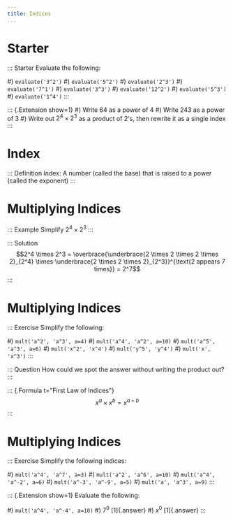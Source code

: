 ```yaml
---
title: Indices
...
```


# Starter

::: Starter
Evaluate the following:

#) `evaluate('3^2')`
#) `evaluate('5^2')`
#) `evaluate('2^3')`
#) `evaluate('7^1')`
#) `evaluate('3^3')`
#) `evaluate('12^2')`
#) `evaluate('5^3')`
#) `evaluate('1^4')`
:::

::: {.Extension show=1}
#) Write 64 as a power of 4
#) Write 243 as a power of 3
#) Write out $2^4 \times 2^3$ as a product of 2's, then rewrite it as a single index
:::

# Index

::: Definition
Index: A number (called the base) that is raised to a power (called the exponent)
:::

# Multiplying Indices

::: Example
Simplify $2^4 \times 2^3$
:::

::: Solution
$$2^4 \times 2^3 = \overbrace{\underbrace{2 \times 2 \times 2 \times 2}_{2^4} \times \underbrace{2 \times 2 \times 2}_{2^3}}^{\text{2 appears 7 times}} = 2^7$$
:::

# Multiplying Indices

::: Exercise
Simplify the following:

#) `mult('a^2', 'a^3', a=4)`
#) `mult('a^4', 'a^2', a=10)`
#) `mult('a^5', 'a^3', a=6)`
#) `mult('x^2', 'x^4')`
#) `mult('y^5', 'y^4')`
#) `mult('x', 'x^3')`
:::

::: Question
How could we spot the answer without writing the product out?
:::

::: {.Formula t="First Law of Indices"}
$$x^a \times x^b = x^{a + b}$$
:::

# Multiplying Indices

::: Exercise
Simplify the following indices:

#) `mult('a^4', 'a^7', a=3)`
#) `mult('a^2', 'a^6', a=10)`
#) `mult('a^4', 'a^-2', a=6)`
#) `mult('a^-3', 'a^-9', a=5)`
#) `mult('a', 'a^3', a=9)`
:::

::: {.Extension show=1}
Evaluate the following:

#) `mult('a^4', 'a^-4', a=10)`
#) $7^0$ [1]{.answer}
#) $x^0$ [1]{.answer}
:::
